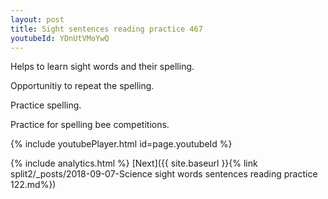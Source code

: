 ```yaml
---
layout: post
title: Sight sentences reading practice 467
youtubeId: YDnUtVMoYwQ
---
```

 
 
Helps to learn sight words and their spelling.

Opportunitiy to repeat the spelling. 

Practice spelling. 
 
Practice for spelling bee competitions. 
 
{% include youtubePlayer.html id=page.youtubeId %}
 
 
{% include analytics.html %} 
[Next]({{ site.baseurl }}{% link  split2/_posts/2018-09-07-Science sight words sentences reading practice 122.md%})
 
